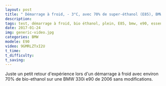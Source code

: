 ```yaml
---
layout: post
title: " Démarrage à froid, - 3°C, avec 70% de super-éthanol (E85), BMW 330i "
description: 
tags: test, démarrage à froid, bio éthanol, plein, E85, bmw, e90, essence, 330i
date: 2017-01-24 
img: generic-video.jpg
categories: BMW
modele: E90
video: 9GMRLZTxI2U
t_time:
t_difficulty:
t_saving: 
---
```


Juste un petit retour d'expérience lors d'un démarrage à froid avec environ 70% de bio-ethanol sur une BMW 330i e90 de 2006 sans modifications. 